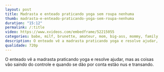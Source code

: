 ```yaml
---
layout: post
title: Madrasta e enteado praticando yoga sem roupa nenhuma
thumb: madrasta-e-enteado-praticando-yoga-sem-roupa-nenhuma
duration: "15:12"
permalink: /:title
video: https://www.xvideos.com/embedframe/52215055
categories: babe, milf, brunette, amateur, mom, big-ass, mommy, family, exercise, big-tits, big-cock, yoga, hot-wife, melanie-hicks, alex-adams, family-therapy, free-use
description: O enteado vê a madrasta praticando yoga e resolve ajudar, mas as coisas vão saindo do controle e quando se dão por conta estão nus e transando.
qualidade: 720p
---
```

O enteado vê a madrasta praticando yoga e resolve ajudar, mas as coisas vão saindo do controle e quando se dão por conta estão nus e transando.